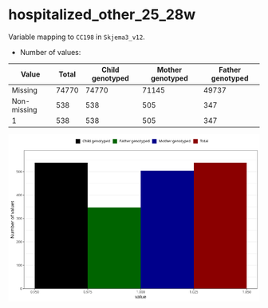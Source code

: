 # hospitalized_other_25_28w
Variable mapping to `CC198` in `Skjema3_v12`.
- Number of values:

| Value | Total | Child genotyped | Mother genotyped | Father genotyped |
| ----- | ----- | --------------- | ---------------- | ---------------- |
| Missing | 74770 | 74770 | 71145 | 49737 |
| Non-missing | 538 | 538 | 505 | 347 |
| 1 | 538 | 538 | 505 | 347 |



![](hospitalized_other_25_28w_n.png)



